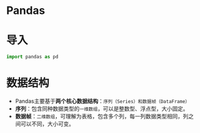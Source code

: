 # Pandas

# 导入
```py
import pandas as pd
```

# 数据结构
- Pandas主要基于**两个核心数据结构**：`序列（Series）和数据帧（DataFrame）`
- **序列**：包含同种数据类型的`一维数组`，可以是整数型、浮点型，大小固定。
- **数据帧**：`二维数组`，可理解为表格，包含多个列，每一列数据类型相同，列之间可以不同，大小可变。